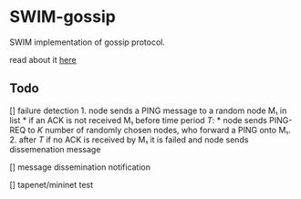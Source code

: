 # SWIM-gossip
SWIM implementation of gossip protocol.

read about it [here](http://www.cs.cornell.edu/info/projects/spinglass/public_pdfs/swim.pdf)

## Todo
[] failure detection
    1.  node sends a PING message to a random node M₁ in list
        *   if an ACK is not received M₁ before time period _T_:
            *   node sends PING-REQ to _K_ number of randomly chosen nodes,
                who forward a PING onto M₁. 
    2.  after _T_ if no ACK is received by M₁ it is failed and node sends
        dissemenation message

[] message dissemination notification

[] tapenet/mininet test
